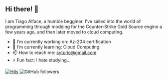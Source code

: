 ## Hi there! 👋

I am Tiago Alface, a humble begginer. I've sailed into the world of programming through modding for the Counter-Strike Gold Source engine a few years ago, and then later moved to cloud computing.

* 🔭 I’m currently working on: Az-204 certification
* 🌱 I’m currently learning: Cloud Computing
* 📫 How to reach me: syturio@gmail.com
* ⚡ Fun fact: I hate studying...


[![Hits](https://hits.seeyoufarm.com/api/count/incr/badge.svg?url=https%3A%2F%2Fgithub.com%2FSyturio&count_bg=%2379C83D&title_bg=%23555555&icon=&icon_color=%23E7E7E7&title=visitors&edge_flat=false)](https://hits.seeyoufarm.com) ![GitHub followers](https://img.shields.io/github/followers/Syturio?label=Followers)


